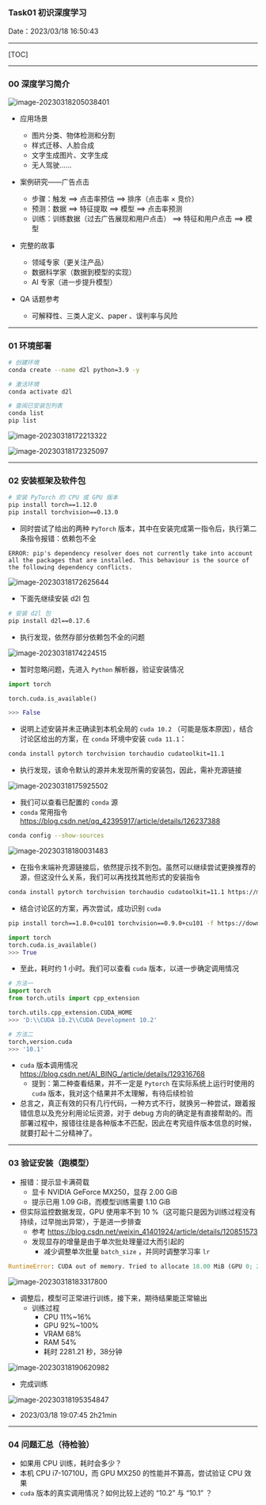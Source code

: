 ### Task01 初识深度学习

Date：2023/03/18 16:50:43

------



[TOC]



------





### 00 深度学习简介

![image-20230318205038401](images/task01/image-20230318205038401.png)

* 应用场景
  * 图片分类、物体检测和分割
  * 样式迁移、人脸合成
  * 文字生成图片、文字生成
  * 无人驾驶……
* 案例研究——广告点击
  * 步骤：触发 ==> 点击率预估 ==> 排序（点击率 × 竞价）
  * 预测：数据 ==> 特征提取 ==> 模型 ==> 点击率预测
  * 训练：训练数据（过去广告展现和用户点击） ==> 特征和用户点击 ==> 模型

* 完整的故事
  * 领域专家（更关注产品）
  * 数据科学家（数据到模型的实现）
  * AI 专家（进一步提升模型）

* QA 话题参考
  * 可解释性、三类人定义、paper 、误判率与风险



------



### 01 环境部署

```bash
# 创建环境
conda create --name d2l python=3.9 -y

# 激活环境
conda activate d2l

# 查阅已安装包列表
conda list
pip list
```

![image-20230318172213322](images/task01/image-20230318172213322.png)

![image-20230318172325097](images/task01/image-20230318172325097.png)



------



### 02 安装框架及软件包

```bash
# 安装 PyTorch 的 CPU 或 GPU 版本
pip install torch==1.12.0
pip install torchvision==0.13.0
```

* 同时尝试了给出的两种 `PyTorch` 版本，其中在安装完成第一指令后，执行第二条指令报错：依赖包不全

```
ERROR: pip's dependency resolver does not currently take into account all the packages that are installed. This behaviour is the source of the following dependency conflicts.
```

![image-20230318172625644](images/task01/image-20230318172625644.png)

* 下面先继续安装 d2l 包

```bash
# 安装 d2l 包
pip install d2l==0.17.6
```

* 执行发现，依然存部分依赖包不全的问题

![image-20230318174224515](images/task01/image-20230318174224515.png)

* 暂时忽略问题，先进入 `Python` 解析器，验证安装情况

```python
import torch

torch.cuda.is_available()

>>> False
```

* 说明上述安装并未正确读到本机全局的 `cuda 10.2` （可能是版本原因），结合讨论区给出的方案，在 `conda` 环境中安装 `cuda 11.1`：

```bash
conda install pytorch torchvision torchaudio cudatoolkit=11.1
```

* 执行发现，该命令默认的源并未发现所需的安装包，因此，需补充源链接

![image-20230318175925502](images/task01/image-20230318175925502.png)

* 我们可以查看已配置的 `conda` 源
* `conda` 常用指令 https://blog.csdn.net/qq_42395917/article/details/126237388

```bash
conda config --show-sources
```

![image-20230318180031483](images/task01/image-20230318180031483.png)

* 在指令末端补充源链接后，依然提示找不到包。虽然可以继续尝试更换推荐的源，但这没什么关系，我们可以再找找其他形式的安装指令

```bash
conda install pytorch torchvision torchaudio cudatoolkit=11.1 https://mirrors.tuna.tsinghua.edu.cn/anaconda/pkgs/main/
```

* 结合讨论区的方案，再次尝试，成功识别 `cuda` 

```bash
pip install torch==1.8.0+cu101 torchvision==0.9.0+cu101 -f https://download.pytorch.org/whl/torch_stable.html
```

```python
import torch
torch.cuda.is_available()
>>> True
```

* 至此，耗时约 1 小时。我们可以查看 `cuda` 版本，以进一步确定调用情况

```python
# 方法一
import torch
from torch.utils import cpp_extension

torch.utils.cpp_extension.CUDA_HOME
>>> 'D:\\CUDA 10.2\\CUDA Development 10.2'

# 方法二
torch,version.cuda
>>> '10.1'
```

* `cuda` 版本调用情况 https://blog.csdn.net/AI_BING_/article/details/129316768
  * 提到：第二种查看结果，并不一定是 `Pytorch` 在实际系统上运行时使用的 `cuda` 版本，我对这个结果并不太理解，有待后续检验
* 总言之，真正有效的只有几行代码，一种方式不行，就换另一种尝试，跟着报错信息以及充分利用论坛资源，对于 debug 方向的确定是有直接帮助的。而部署过程中，报错往往是各种版本不匹配，因此在考究组件版本信息的时候，就要打起十二分精神了。



------



### 03 验证安装（跑模型）

* 报错：提示显卡满荷载
  * 显卡 NVIDIA GeForce MX250，显存 2.00 GiB
  * 提示已用 1.09 GiB，而模型训练需要 1.10 GiB
* 但实际监控数据发现，GPU 使用率不到 10 %（这可能只是因为训练过程没有持续，过早抛出异常），于是进一步排查
  * 参考 https://blog.csdn.net/weixin_41401924/article/details/120851573
  * 发现显存的增量是由于单次批处理量过大而引起的
    * 减少调整单次批量 `batch_size` ，并同时调整学习率 `lr` 

```python
RuntimeError: CUDA out of memory. Tried to allocate 18.00 MiB (GPU 0; 2.00 GiB total capacity; 1.09 GiB already allocated; 12.88 MiB free; 1.10 GiB reserved in total by PyTorch)
```

![image-20230318183317800](images/task01/image-20230318183317800.png)

* 调整后，模型可正常进行训练，接下来，期待结果能正常输出
  * 训练过程
    * CPU 11%~16% 
    * GPU 92%~100%
    * VRAM 68%
    * RAM 54%
    * 耗时 2281.21 秒，38分钟

![image-20230318190620982](images/task01/image-20230318190620982.png)

* 完成训练

![image-20230318195354847](images/task01/image-20230318195354847.png)

* 2023/03/18 19:07:45 2h21min

------



### 04 问题汇总（待检验）

* 如果用 CPU 训练，耗时会多少？
* 本机 CPU i7-10710U，而 GPU MX250 的性能并不算高，尝试验证 CPU 效果
* `cuda` 版本的真实调用情况？如何比较上述的 “10.2” 与 “10.1” ？



